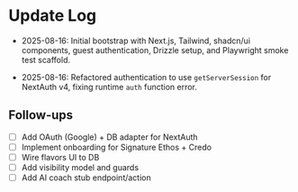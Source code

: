 # Update Log

- 2025-08-16: Initial bootstrap with Next.js, Tailwind, shadcn/ui components, guest authentication, Drizzle setup, and Playwright smoke test scaffold.

- 2025-08-16: Refactored authentication to use `getServerSession` for NextAuth v4, fixing runtime `auth` function error.

## Follow-ups
- [ ] Add OAuth (Google) + DB adapter for NextAuth
- [ ] Implement onboarding for Signature Ethos + Credo
- [ ] Wire flavors UI to DB
- [ ] Add visibility model and guards
- [ ] Add AI coach stub endpoint/action
